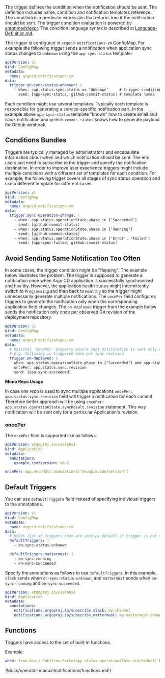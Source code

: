 The trigger defines the condition when the notification should be sent. The definition includes name, condition
and notification templates reference. The condition is a predicate expression that returns true if the notification
should be sent. The trigger condition evaluation is powered by [antonmedv/expr](https://github.com/antonmedv/expr).
The condition language syntax is described at [Language-Definition.md](https://github.com/antonmedv/expr/blob/master/docs/Language-Definition.md).

The trigger is configured in `argocd-notifications-cm` ConfigMap. For example the following trigger sends a notification
when application sync status changes to `Unknown` using the `app-sync-status` template:

```yaml
apiVersion: v1
kind: ConfigMap
metadata:
  name: argocd-notifications-cm
data:
  trigger.on-sync-status-unknown: |
    - when: app.status.sync.status == 'Unknown'     # trigger condition
      send: [app-sync-status, github-commit-status] # template names
```

Each condition might use several templates. Typically each template is responsible for generating a service-specific notification part.
In the example above `app-sync-status` template "knows" how to create email and slack notification and `github-commit-status` knows how to
generate payload for Github webhook.

## Conditions Bundles

Triggers are typically managed by administrators and encapsulate information about when and which notification should be sent.
The end users just need to subscribe to the trigger and specify the notification destination. In order to improve user experience
triggers might include multiple conditions with a different set of templates for each condition. For example, the following trigger
covers all stages of sync status operation and use a different template for different cases:


```yaml
apiVersion: v1
kind: ConfigMap
metadata:
  name: argocd-notifications-cm
data:
  trigger.sync-operation-change: |
    - when: app.status.operationState.phase in ['Succeeded']
      send: [github-commit-status]
    - when: app.status.operationState.phase in ['Running']
      send: [github-commit-status]
    - when: app.status.operationState.phase in ['Error', 'Failed']
      send: [app-sync-failed, github-commit-status]
```

## Avoid Sending Same Notification Too Often

In some cases, the trigger condition might be "flapping". The example below illustrates the problem.
The trigger is supposed to generate a notification once when Argo CD application is successfully synchronized and healthy.
However, the application health status might intermittently switch to `Progressing` and then back to `Healthy` so the trigger might unnecessarily generate
multiple notifications. The `oncePer` field configures triggers to generate the notification only when the corresponding application field changes.
The `on-deployed` trigger from the example below sends the notification only once per observed Git revision of the deployment repository.

```yaml
apiVersion: v1
kind: ConfigMap
metadata:
  name: argocd-notifications-cm
data:
  # Optional 'oncePer' property ensure that notification is sent only once per specified field value
  # E.g. following is triggered once per sync revision
  trigger.on-deployed: |
    when: app.status.operationState.phase in ['Succeeded'] and app.status.health.status == 'Healthy'
    oncePer: app.status.sync.revision
    send: [app-sync-succeeded]
```
**Mono Repo Usage**

In case one repo is used to sync multiple applications `oncePer: app.status.sync.revision` field will trigger a notification for each commit. Therefore better approach will be using `oncePer: app.status.operationState.syncResult.revision` statement. This way notification will be sent only for a particular Application's revision.

### oncePer

The `oncePer` filed is supported like as follows.

```yaml
apiVersion: argoproj.io/v1alpha1
kind: Application
metadata:
  annotations:
    example.com/version: v0.1
```

```yaml
oncePer: app.metadata.annotations["example.com/version"]
```

## Default Triggers

You can use `defaultTriggers` field instead of specifying individual triggers to the annotations.

```yaml
apiVersion: v1
kind: ConfigMap
metadata:
  name: argocd-notifications-cm
data:
  # Holds list of triggers that are used by default if trigger is not specified explicitly in the subscription
  defaultTriggers: |
    - on-sync-status-unknown

  defaultTriggers.mattermost: |
    - on-sync-running
    - on-sync-succeeded
```

Specify the annotations as follows to use `defaultTriggers`. In this example, `slack` sends when `on-sync-status-unknown`, and `mattermost` sends when `on-sync-running` and `on-sync-succeeded`.

```yaml
apiVersion: argoproj.io/v1alpha1
kind: Application
metadata:
  annotations:
    notifications.argoproj.io/subscribe.slack: my-channel
    notifications.argoproj.io/subscribe.mattermost: my-mattermost-channel
```

## Functions

Triggers have access to the set of built-in functions.

Example:

```yaml
when: time.Now().Sub(time.Parse(app.status.operationState.startedAt)).Minutes() >= 5
```

{!docs/operator-manual/notifications/functions.md!}
